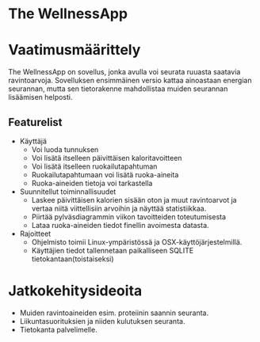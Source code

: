 # The WellnessApp
# Vaatimusmäärittely
The WellnessApp on sovellus, jonka avulla voi seurata ruuasta saatavia
ravintoarvoja. Sovelluksen ensimmäinen versio kattaa ainoastaan energian seurannan,
mutta sen tietorakenne mahdollistaa muiden seurannan lisäämisen helposti.
## Featurelist


 - Käyttäjä
    - Voi luoda tunnuksen
    - Voi lisätä itselleen päivittäisen kaloritavoitteen
    - Voi lisätä itselleen ruokailutapahtuman
    - Ruokailutapahtumaan voi lisätä ruoka-aineita
    - Ruoka-aineiden tietoja voi tarkastella
  - Suunnitellut toiminnallisuudet
      - Laskee päivittäisen kalorien sisään oton ja muut ravintoarvot
        ja vertaa niitä viittellisiin arvoihin ja näyttää statistiikkaa.
      - Piirtää pylväsdiagrammin viikon tavoitteiden toteutumisesta
      - Lataa ruoka-aineiden tiedot finellin avoimesta datasta.
  - Rajoitteet
    - Ohjelmisto toimii Linux-ympäristössä ja OSX-käyttöjärjestelmillä.
    - Käyttäjien tiedot tallennetaan paikalliseen SQLITE tietokantaan(toistaiseksi)

# Jatkokehitysideoita
- Muiden ravintoaineiden esim. proteiinin saannin seuranta.
- Liikuntasuorituksien ja niiden kulutuksen seuranta.
- Tietokanta palvelimelle.
